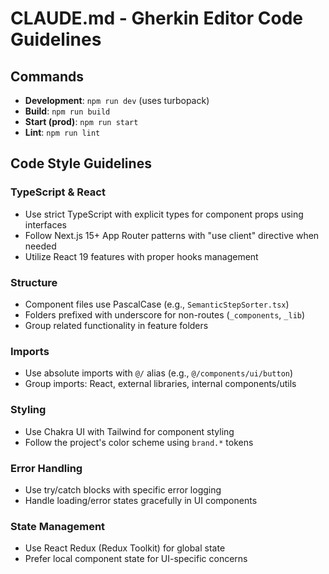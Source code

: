 # CLAUDE.md - Gherkin Editor Code Guidelines

## Commands

- **Development**: `npm run dev` (uses turbopack)
- **Build**: `npm run build`
- **Start (prod)**: `npm run start`
- **Lint**: `npm run lint`

## Code Style Guidelines

### TypeScript & React
- Use strict TypeScript with explicit types for component props using interfaces
- Follow Next.js 15+ App Router patterns with "use client" directive when needed
- Utilize React 19 features with proper hooks management

### Structure
- Component files use PascalCase (e.g., `SemanticStepSorter.tsx`)
- Folders prefixed with underscore for non-routes (`_components`, `_lib`)
- Group related functionality in feature folders

### Imports
- Use absolute imports with `@/` alias (e.g., `@/components/ui/button`)
- Group imports: React, external libraries, internal components/utils

### Styling
- Use Chakra UI with Tailwind for component styling
- Follow the project's color scheme using `brand.*` tokens

### Error Handling
- Use try/catch blocks with specific error logging
- Handle loading/error states gracefully in UI components

### State Management
- Use React Redux (Redux Toolkit) for global state
- Prefer local component state for UI-specific concerns